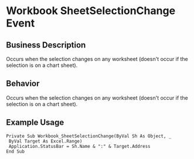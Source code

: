 # Workbook SheetSelectionChange Event

## Business Description
Occurs when the selection changes on any worksheet (doesn't occur if the selection is on a chart sheet).

## Behavior
Occurs when the selection changes on any worksheet (doesn't occur if the selection is on a chart sheet).

## Example Usage
```vba
Private Sub Workbook_SheetSelectionChange(ByVal Sh As Object, _ 
 ByVal Target As Excel.Range) 
 Application.StatusBar = Sh.Name & ":" & Target.Address 
End Sub
```